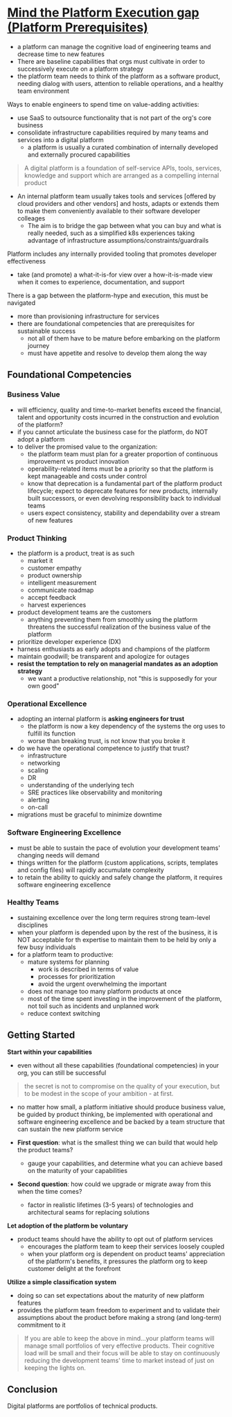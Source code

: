 # [Mind the Platform Execution gap (Platform Prerequisites)](https://martinfowler.com/articles/platform-prerequisites.html)

- a platform can manage the cognitive load of engineering teams and decrease time to new features
- There are baseline capabilities that orgs must cultivate in order to successively execute on a platform strategy
- the platform team needs to think of the platform as a software product, needing dialog with users, attention to reliable operations, and a healthy team environment


Ways to enable engineers to spend time on value-adding activities:
- use SaaS to outsource functionality that is not part of the org's core business
- consolidate infrastructure capabilities required by many teams and services into a digital platform
  - a platform is usually a curated combination of internally developed and externally procured capabilities

> A digital platform is a foundation of self-service APIs, tools, services, knowledge and support which are arranged as a compelling internal product

- An internal platform team usually takes tools and services [offered by cloud providers and other vendors] and hosts, adapts or extends them to make them conveniently available to their software developer colleages
  - The aim is to bridge the gap between what you can buy and what is really needed, such as a simplified k8s experiences taking advantage of infrastructure assumptions/constraints/guardrails

Platform includes any internally provided tooling that promotes developer effectiveness
- take (and promote) a what-it-is-for view over a how-it-is-made view when it comes to experience, documentation, and support

There is a gap between the platform-hype and execution, this must be navigated
- more than provisioning infrastructure for services
- there are foundational competencies that are prerequisites for sustainable success
  - not all of them have to be mature before embarking on the platform journey
  - must have appetite and resolve to develop them along the way

## Foundational Competencies
### Business Value
- will efficiency, quality and time-to-market benefits exceed the financial, talent and opportunity costs incurred in the construction and evolution of the platform?
- if you cannot articulate the business case for the platform, do NOT adopt a platform
- to deliver the promised value to the organization:
  - the platform team must plan for a greater proportion of continuous improvement vs product innovation
  - operability-related items must be a priority so that the platform is kept manageable and costs under control
  - know that deprecation is a fundamental part of the platform product lifecycle; expect to deprecate features for new products, internally built successors, or even devolving responsibility back to individual teams
  - users expect consistency, stability and dependability over a stream of new features

### Product Thinking
- the platform is a product, treat is as such
  - market it
  - customer empathy
  - product ownership
  - intelligent measurement
  - communicate roadmap
  - accept feedback
  - harvest experiences
- product development teams are the customers
  - anything preventing them from smoothly using the platform threatens the successful realization of the business value of the platform
- prioritize developer experience (DX)
- harness enthusiasts as early adopts and champions of the platform
- maintain goodwill; be transparent and apologize for outages
- __resist the temptation to rely on managerial mandates as an adoption strategy__
  - we want a productive relationship, not "this is supposedly for your own good"

### Operational Excellence
- adopting an internal platform is __asking engineers for trust__
  - the platform is now a key dependency of the systems the org uses to fulfill its function
  - worse than breaking trust, is not know that you broke it
- do we have the operational competence to justify that trust?
  - infrastructure
  - networking
  - scaling
  - DR
  - understanding of the underlying tech
  - SRE practices like observability and monitoring
  - alerting
  - on-call
- migrations must be graceful to minimize downtime

### Software Engineering Excellence
- must be able to sustain the pace of evolution your development teams' changing needs will demand
 - things written for the platform (custom applications, scripts, templates and config files) will rapidly accumulate complexity
 - to retain the ability to quickly and safely change the platform, it requires software engineering excellence

### Healthy Teams
- sustaining excellence over the long term requires strong team-level disciplines
- when your platform is depended upon by the rest of the business, it is NOT acceptable for th expertise to maintain them to be held by only a few busy individuals
- for a platform team to productive:
  - mature systems for planning
    - work is described in terms of value
    - processes for prioritization
    - avoid the urgent overwhelming the important
  - does not manage too many platform products at once
  - most of the time spent investing in the improvement of the platform, not toil such as incidents and unplanned work
  - reduce context switching

## Getting Started
__Start within your capabilities__
- even without all these capabilities (foundational competencies) in your org, you can still be successful
> the secret is not to compromise on the quality of your execution, but to be modest in the scope of your ambition - at first.
- no matter how small, a platform initiative should produce business value, be guided by product thinking, be implemented with operational and software engineering excellence and be backed by a team structure that can sustain the new platform service

- __First question__: what is the smallest thing we can build that would help the product teams?
  - gauge your capabilities, and determine what you can achieve based on the maturity of your capabilities

- __Second question__: how could we upgrade or migrate away from this when the time comes?
  - factor in realistic lifetimes (3-5 years) of technologies and architectural seams for replacing solutions

__Let adoption of the platform be voluntary__
- product teams should have the ability to opt out of platform services
  - encourages the platform team to keep their services loosely coupled
  - when your platform org is dependent on product teams' appreciation of the platform's benefits, it pressures the platform org to keep customer delight at the forefront

__Utilize a simple classification system__
- doing so can set expectations about the maturity of new platform features
- provides the platform team freedom to experiment and to validate their assumptions about the product before making a strong (and long-term) commitment to it

> If you are able to keep the above in mind...your platform teams will manage small portfolios of very effective products.
Their cognitive load will be small and their focus will be able to stay on continuously reducing the development teams' time to market instead of just on keeping the lights on.

## Conclusion
Digital platforms are portfolios of technical products.
